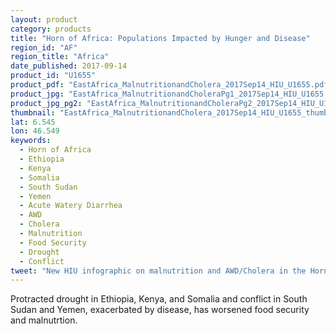 ```yaml
---
layout: product
category: products
title: "Horn of Africa: Populations Impacted by Hunger and Disease"
region_id: "AF"
region_title: "Africa" 
date_published: 2017-09-14
product_id: "U1655"
product_pdf: "EastAfrica_MalnutritionandCholera_2017Sep14_HIU_U1655.pdf"
product_jpg: "EastAfrica_MalnutritionandCholeraPg1_2017Sep14_HIU_U1655.jpg"
product_jpg_pg2: "EastAfrica_MalnutritionandCholeraPg2_2017Sep14_HIU_U1655.jpg"
thumbnail: "EastAfrica_MalnutritionandCholera_2017Sep14_HIU_U1655_thumb.jpg"
lat: 6.545
lon: 46.549
keywords:
  - Horn of Africa
  - Ethiopia
  - Kenya
  - Somalia
  - South Sudan
  - Yemen
  - Acute Watery Diarrhea
  - AWD
  - Cholera
  - Malnutrition
  - Food Security
  - Drought
  - Conflict
tweet: "New HIU infographic on malnutrition and AWD/Cholera in the Horn of Africa"
---
```

Protracted drought in Ethiopia, Kenya, and Somalia and conflict in South Sudan and Yemen, exacerbated by disease, has worsened food security and malnutrtion. 
